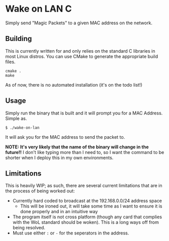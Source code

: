 # Wake on LAN C

Simply send "Magic Packets" to a given MAC address on the network.

## Building

This is currently written for and only relies on the standard C libraries in most Linux distros. 
You can use CMake to generate the appropriate build files. 
```
cmake .
make
```
As of now, there is no automated installation (it's on the todo list!)

## Usage

Simply run the binary that is built and it will prompt you for a MAC Address. Simple as.
```
$ ./wake-on-lan
```
It will ask you for the MAC address to send the packet to.

__NOTE: It's very likely that the name of the binary will change in the future!!__ I don't like typing more than
I need to, so I want the command to be shorter when I deploy this in my own environments. 

## Limitations

This is heavily WIP; as such, there are several current limitations that are in the process of being worked out:

* Currently hard coded to broadcast at the 192.168.0.0/24 address space
  * This will be ironed out, it will take some time as I want to ensure it is done properly and in an intuitive way
* The program itself is not cross platform (though any card that complies with the WoL standard should be woken). This is 
a long ways off from being resolved. 
* Must use either `:` or `-` for the seperators in the address. 